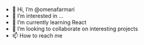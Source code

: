 - 👋 Hi, I’m @omenafarmari
- 👀 I’m interested in ...
- 🌱 I’m currently learning React
- 💞️ I’m looking to collaborate on interesting projects
- 📫 How to reach me 

